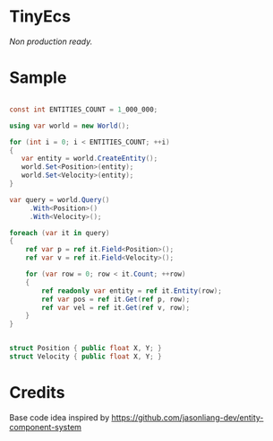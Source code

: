# TinyEcs

<i>Non production ready.</i>

# Sample
```csharp

const int ENTITIES_COUNT = 1_000_000;

using var world = new World();

for (int i = 0; i < ENTITIES_COUNT; ++i)
{
   var entity = world.CreateEntity();
   world.Set<Position>(entity);
   world.Set<Velocity>(entity);
}

var query = world.Query()
     .With<Position>()
     .With<Velocity>();

foreach (var it in query)
{
	ref var p = ref it.Field<Position>();
	ref var v = ref it.Field<Velocity>();

	for (var row = 0; row < it.Count; ++row)
	{
		ref readonly var entity = ref it.Entity(row);
		ref var pos = ref it.Get(ref p, row);
		ref var vel = ref it.Get(ref v, row);
	}
}


struct Position { public float X, Y; }
struct Velocity { public float X, Y; }
```

# Credits
Base code idea inspired by https://github.com/jasonliang-dev/entity-component-system

